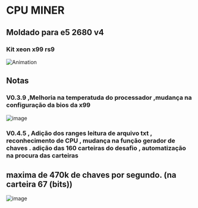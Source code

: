 # CPU MINER 
## Moldado para e5 2680 v4
### Kit xeon x99 rs9

![Animation](https://cdn.dribbble.com/users/900374/screenshots/5338161/cpu_mining_2.gif)

## Notas
### V0.3.9 ,Melhoria na temperatuda do processador ,mudança na configuração da bios da x99 

![image](https://github.com/user-attachments/assets/cf3ef771-d781-40cd-9688-c9f53bd04efc)

### V0.4.5 , Adição dos ranges leitura de arquivo txt , reconhecimento de CPU , mudança na função gerador de chaves . adição das 160 carteiras do desafio , automatização na procura das carteiras 
## maxima de 470k de chaves por segundo. (na carteira 67 (bits))

![image](https://github.com/user-attachments/assets/bd625d5f-e0df-4edd-89f5-c4aacc54d559)
